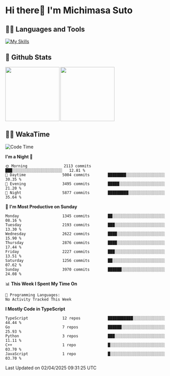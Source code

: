 # Hi there👋 I'm Michimasa Suto

## 🧑‍💻 Languages and Tools
[![My Skills](https://skillicons.dev/icons?i=ts,nextjs,react,vue,python,go,aws,docker,nodejs,redux,solidity,firebase,gcp,js,bootstrap,tailwind,materialui,html,css,wordpress,xd,figma,raspberrypi,arduino)](https://skillicons.dev)

<!--
**Suto-Michimasa/Suto-Michimasa** is a ✨ _special_ ✨ repository because its `README.md` (this file) appears on your GitHub profile.

Here are some ideas to get you started:

- 🔭 I’m currently working on ...
- 🌱 I’m currently learning ...
- 👯 I’m looking to collaborate on ...
- 🤔 I’m looking for help with ...
- 💬 Ask me about ...
- 📫 How to reach me: ...
- 😄 Pronouns: ...
- ⚡ Fun fact: ...
-->
## 💎 Github Stats

<div>
  <img height="170" align="left" src="https://github-readme-stats.vercel.app/api?username=Suto-michimasa&count_private=true&show_icons=true&theme=dark" />
  <img height="170" src="https://github-readme-stats.vercel.app/api/top-langs/?username=Suto-michimasa&langs_count=8&layout=compact&theme=dark" />
</div>

<!-- ## 🏆 GitHub Profile Trophy

<img width="800" src="https://github-profile-trophy.vercel.app/?username=Suto-michimasa&theme=onedark&no-frame=true"/>
 -->

## 🧑‍💻 WakaTime
<!--START_SECTION:waka-->
![Code Time](http://img.shields.io/badge/Code%20Time-647%20hrs%202%20mins-blue)

**I'm a Night 🦉** 

```text
🌞 Morning                2113 commits        ███░░░░░░░░░░░░░░░░░░░░░░   12.81 % 
🌆 Daytime                5004 commits        ████████░░░░░░░░░░░░░░░░░   30.35 % 
🌃 Evening                3495 commits        █████░░░░░░░░░░░░░░░░░░░░   21.20 % 
🌙 Night                  5877 commits        █████████░░░░░░░░░░░░░░░░   35.64 % 
```
📅 **I'm Most Productive on Sunday** 

```text
Monday                   1345 commits        ██░░░░░░░░░░░░░░░░░░░░░░░   08.16 % 
Tuesday                  2193 commits        ███░░░░░░░░░░░░░░░░░░░░░░   13.30 % 
Wednesday                2622 commits        ████░░░░░░░░░░░░░░░░░░░░░   15.90 % 
Thursday                 2876 commits        ████░░░░░░░░░░░░░░░░░░░░░   17.44 % 
Friday                   2227 commits        ███░░░░░░░░░░░░░░░░░░░░░░   13.51 % 
Saturday                 1256 commits        ██░░░░░░░░░░░░░░░░░░░░░░░   07.62 % 
Sunday                   3970 commits        ██████░░░░░░░░░░░░░░░░░░░   24.08 % 
```


📊 **This Week I Spent My Time On** 

```text
💬 Programming Languages: 
No Activity Tracked This Week
```

**I Mostly Code in TypeScript** 

```text
TypeScript               12 repos            ███████████░░░░░░░░░░░░░░   44.44 % 
Go                       7 repos             ██████░░░░░░░░░░░░░░░░░░░   25.93 % 
Python                   3 repos             ███░░░░░░░░░░░░░░░░░░░░░░   11.11 % 
C++                      1 repo              █░░░░░░░░░░░░░░░░░░░░░░░░   03.70 % 
JavaScript               1 repo              █░░░░░░░░░░░░░░░░░░░░░░░░   03.70 % 
```




 Last Updated on 02/04/2025 09:31:25 UTC
<!--END_SECTION:waka-->
